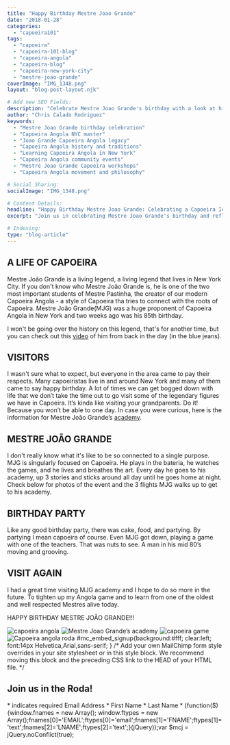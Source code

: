 ```yaml
---
title: "Happy Birthday Mestre Joao Grande"
date: "2018-01-28"
categories:
  - "capoeira101"
tags:
  - "capoeira"
  - "capoeira-101-blog"
  - "capoeira-angola"
  - "capoeira-blog"
  - "capoeira-new-york-city"
  - "mestre-joao-grande"
coverImage: "IMG_1348.png"
layout: "blog-post-layout.njk"

# Add new SEO Fields:
description: "Celebrate Mestre Joao Grande's birthday with a look at his impact on Capoeira Angola in NYC and beyond. Explore his legacy!"
author: "Chris Calado Rodriguez"
keywords:
  - "Mestre Joao Grande birthday celebration"
  - "Capoeira Angola NYC master"
  - "Joao Grande Capoeira Angola legacy"
  - "Capoeira Angola history and traditions"
  - "Learning Capoeira Angola in New York"
  - "Capoeira Angola community events"
  - "Mestre Joao Grande Capoeira workshops"
  - "Capoeira Angola movement and philosophy"

# Social Sharing:
socialImage: "IMG_1348.png"

# Content Details:
headline: "Happy Birthday Mestre Joao Grande: Celebrating a Capoeira Icon"
excerpt: "Join us in celebrating Mestre Joao Grande's birthday and reflecting on his profound influence on Capoeira Angola, particularly within the vibrant New York City community."

# Indexing:
type: "blog-article"
---
```


## A LIFE OF CAPOEIRA

Mestre João Grande is a living legend, a living legend that lives in New York City. If you don't know who Mestre João Grande is, he is one of the two most important students of Mestre Pastinha, the creator of our modern Capoeira Angola - a style of Capoeira tha tries to connect with the roots of Capoeira. Mestre João Grande(MJG) was a huge proponent of Capoeira Angola in New York and two weeks ago was his 85th birthday.

I won't be going over the history on this legend, that's for another time, but you can check out this [video](https://www.youtube.com/watch?v=EHCAzxsB8LY) of him from back in the day (in the blue jeans).

## VISITORS

I wasn't sure what to expect, but everyone in the area came to pay their respects. Many capoeiristas live in and around New York and many of them came to say happy birthday. A lot of times we can get bogged down with life that we don’t take the time out to go visit some of the legendary figures we have in Capoeira. It’s kinda like visiting your grandparents. Do it! Because you won’t be able to one day. In case you were curious, here is the information for Mestre João Grande’s [academy](http://www.joaogrande.org/).

## MESTRE JOÃO GRANDE

I don't really know what it's like to be so connected to a single purpose. MJG is singularly focused on Capoeira. He plays in the bateria, he watches the games, and he lives and breathes the art. Every day he goes to his academy, up 3 stories and sticks around all day until he goes home at night. Check below for photos of the event and the 3 flights MJG walks up to get to his academy.

## BIRTHDAY PARTY

Like any good birthday party, there was cake, food, and partying. By partying I mean capoeira of course. Even MJG got down, playing a game with one of the teachers. That was nuts to see. A man in his mid 80’s moving and grooving.

## VISIT AGAIN

I had a great time visiting MJG academy and I hope to do so more in the future. To tighten up my Angola game and to learn from one of the oldest and well respected Mestres alive today.

HAPPY BIRTHDAY MESTRE JOÃO GRANDE!!!

![capoeira angola](images/IMG_1315-e1517156321215.jpg)![capoeira angola](data:image/gif;base64,R0lGODlhAQABAIAAAAAAAP///yH5BAEAAAAALAAAAAABAAEAAAIBRAA7) ![Mestre Joao Grande’s academy](images/IMG_1314-e1517156272118.jpg)![Mestre Joao Grande’s academy](data:image/gif;base64,R0lGODlhAQABAIAAAAAAAP///yH5BAEAAAAALAAAAAABAAEAAAIBRAA7) ![capoeira game](images/IMG_1328-2.jpg)![capoeira game](data:image/gif;base64,R0lGODlhAQABAIAAAAAAAP///yH5BAEAAAAALAAAAAABAAEAAAIBRAA7) ![Capoeira angola roda](images/IMG_1320-2.jpg)![Capoeira angola roda](data:image/gif;base64,R0lGODlhAQABAIAAAAAAAP///yH5BAEAAAAALAAAAAABAAEAAAIBRAA7) #mc\_embed\_signup{background:#fff; clear:left; font:14px Helvetica,Arial,sans-serif; } /\* Add your own MailChimp form style overrides in your site stylesheet or in this style block. We recommend moving this block and the preceding CSS link to the HEAD of your HTML file. \*/

## Join us in the Roda!

\* indicates required Email Address \* First Name \* Last Name \* (function($) {window.fnames = new Array(); window.ftypes = new Array();fnames\[0\]='EMAIL';ftypes\[0\]='email';fnames\[1\]='FNAME';ftypes\[1\]='text';fnames\[2\]='LNAME';ftypes\[2\]='text';}(jQuery));var $mcj = jQuery.noConflict(true);